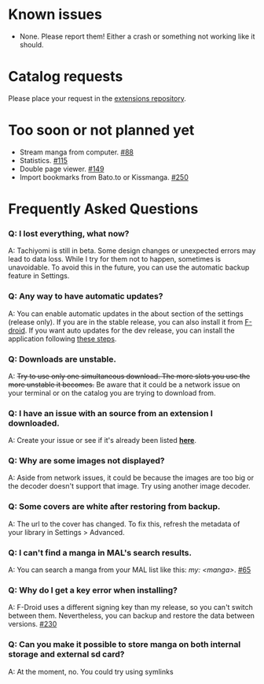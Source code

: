 # Known issues
* None. Please report them! Either a crash or something not working like it should.

# Catalog requests
Please place your request in the [extensions repository](https://github.com/inorichi/tachiyomi-extensions/issues).

# Too soon or not planned yet

* Stream manga from computer. [#88](https://github.com/inorichi/tachiyomi/issues/88)
* Statistics. [#115](https://github.com/inorichi/tachiyomi/issues/115)
* Double page viewer. [#149](https://github.com/inorichi/tachiyomi/issues/149)
* Import bookmarks from Bato.to or Kissmanga. [#250](https://github.com/inorichi/tachiyomi/issues/250)

# Frequently Asked Questions
### Q: I lost everything, what now?
A: Tachiyomi is still in beta. Some design changes or unexpected errors may lead to data loss. While I try for them not to happen, sometimes is unavoidable. To avoid this in the future, you can use the automatic backup feature in Settings.

### Q: Any way to have automatic updates?
A: You can enable automatic updates in the about section of the settings (release only). If you are in the stable release, you can also install it from [F-droid](https://f-droid.org/repository/browse/?fdid=eu.kanade.tachiyomi). If you want auto updates for the dev release, you can install the application following [these steps](https://github.com/inorichi/tachiyomi/wiki/FDroid-for-dev-versions).

### Q: Downloads are unstable.  
A: ~~Try to use only one simultaneous download. The more slots you use the more unstable it becomes.~~ Be aware that it could be a network issue on your terminal or on the catalog you are trying to download from.

### Q: I have an issue with an source from an extension I downloaded.
A: Create your issue or see if it's already been listed [**here**](https://github.com/inorichi/tachiyomi-extensions/issues).

### Q: Why are some images not displayed?
A: Aside from network issues, it could be because the images are too big or the decoder doesn't support that image. Try using another image decoder.

### Q: Some covers are white after restoring from backup.
A: The url to the cover has changed. To fix this, refresh the metadata of your library in Settings > Advanced.

### Q: I can't find a manga in MAL's search results.
A: You can search a manga from your MAL list like this: _my: \<manga\>_. [#65](https://github.com/inorichi/tachiyomi/issues/65)

### Q: Why do I get a key error when installing?
A: F-Droid uses a different signing key than my release, so you can't switch between them. Nevertheless, you can backup and restore the data between versions. [#230](https://github.com/inorichi/tachiyomi/issues/230)

### Q: Can you make it possible to store manga on both internal storage and external sd card?
A: At the moment, no. You could try using symlinks
